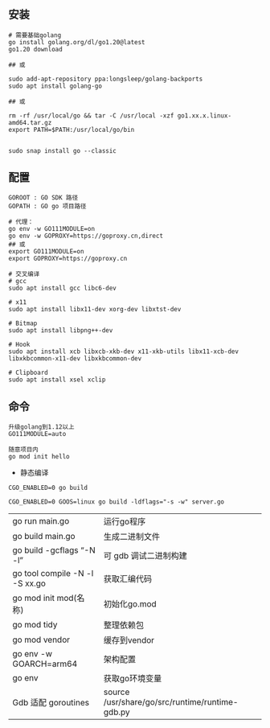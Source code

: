 # 

## 安装
```shell
# 需要基础golang
go install golang.org/dl/go1.20@latest
go1.20 download

## 或

sudo add-apt-repository ppa:longsleep/golang-backports 
sudo apt install golang-go

## 或

rm -rf /usr/local/go && tar -C /usr/local -xzf go1.xx.x.linux-amd64.tar.gz 
export PATH=$PATH:/usr/local/go/bin 


sudo snap install go --classic
```

## 配置
```shell
GOROOT : GO SDK 路径
GOPATH : GO go 项目路径

# 代理：
go env -w GO111MODULE=on  
go env -w GOPROXY=https://goproxy.cn,direct 
## 或 
export GO111MODULE=on 
export GOPROXY=https://goproxy.cn 

# 交叉编译
# gcc 
sudo apt install gcc libc6-dev 

# x11 
sudo apt install libx11-dev xorg-dev libxtst-dev 

# Bitmap 
sudo apt install libpng++-dev 

# Hook 
sudo apt install xcb libxcb-xkb-dev x11-xkb-utils libx11-xcb-dev libxkbcommon-x11-dev libxkbcommon-dev 

# Clipboard 
sudo apt install xsel xclip 
```

## 命令
```shell
升级golang到1.12以上 
GO111MODULE=auto 

随意项目内 
go mod init hello 
```

- 静态编译
```shell
CGO_ENABLED=0 go build

CGO_ENABLED=0 GOOS=linux go build -ldflags="-s -w" server.go
```

|                                |                                                 |
| ------------------------------ | ----------------------------------------------- |
| go run main.go                 | 运行go程序                                      |
| go build main.go               | 生成二进制文件                                  |
| go build -gcflags “-N -l”      | 可 gdb 调试二进制构建                           |
| go tool compile -N -l -S xx.go | 获取汇编代码                                    |
| go mod init mod(名称)          | 初始化go.mod                                    |
| go mod tidy                    | 整理依赖包                                      |
| go mod vendor                  | 缓存到vendor                                    |
| go env -w GOARCH=arm64         | 架构配置                                        |
| go env                         | 获取go环境变量                                  |
| Gdb 适配 goroutines            | source /usr/share/go/src/runtime/runtime-gdb.py |
